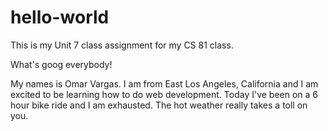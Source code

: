 # hello-world
This is my  Unit 7 class assignment for my CS 81 class.

What's goog everybody!

My names is Omar Vargas. I am from East Los Angeles, California and I am excited to be learning how to do
web development. Today I've been on a 6 hour bike ride and I am exhausted. The hot weather really takes a toll on you.
